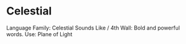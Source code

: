 # Celestial

Language Family: Celestial
Sounds Like / 4th Wall: Bold and powerful words.
Use: Plane of Light